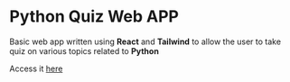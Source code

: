# Python Quiz Web APP
Basic web app written using **React** and **Tailwind** to allow the user to take quiz on various topics related to **Python** 



<p>Access it <a href='https://python-quiz.pages.dev/' target='_blank'>here</a></p>
